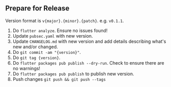 ## Prepare for Release

Version format is `v{major}.{minor}.{patch}`. e.g. `v0.1.1`.

1. Do `flutter analyze`. Ensure no issues found!
2. Update `pubsec.yaml` with new version.
3. Update `CHANGELOG.md` with new version and add details describing what's new and/or changed.
4. Do `git commit -am "{version}"`.
5. Do `git tag {version}`.
6. Do `flutter packages pub publish --dry-run`. Check to ensure there are no warnings!
7. Do `flutter packages pub publish` to publish new version.
8. Push changes `git push && git push --tags`